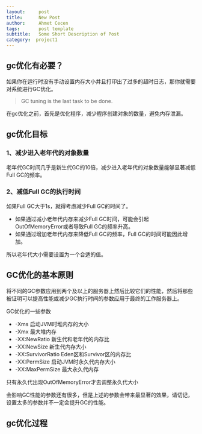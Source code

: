 ```yaml
---
layout:     post
title:      New Post
author:     Ahmet Cecen
tags: 		post template
subtitle:  	Some Short Description of Post
category:  project1
---
```


[](https://crowhawk.github.io/2017/08/21/jvm_4/)
## gc优化有必要？
如果你在运行时没有手动设置内存大小并且打印出了过多的超时日志，那你就需要对系统进行GC优化。

> GC tuning is the last task to be done.

在gc优化之前，首先是优化程序，减少程序创建对象的数量，避免内存泄漏。

## gc优化目标
### 1、减少进入老年代的对象数量
老年代GC时间几乎是新生代GC的10倍，减少进入老年代的对象数量能够显著减低Full GC的频率。

### 2、减低Full GC的执行时间
如果Full GC大于1s，就得考虑减少Full GC的时间了。

* 如果通过减小老年代内存来减少Full GC时间，可能会引起OutOfMemoryError或者导致Full GC的频率升高。
* 如果通过增加老年代内存来降低Full GC的频率，Full GC的时间可能因此增加。

所以老年代大小需要设置为一个合适的值。

## GC优化的基本原则
将不同的GC参数应用到两个及以上的服务器上然后比较它们的性能，然后将那些被证明可以提高性能或减少GC执行时间的参数应用于最终的工作服务器上。

GC优化的一些参数
* -Xms 启动JVM时堆内存的大小
* -Xmx 最大堆内存
* -XX:NewRatio	新生代和老年代的内存比
* -XX:NewSize	新生代内存大小
* -XX:SurvivorRatio	Eden区和Survivor区的内存比
* -XX:PermSize  启动JVM时永久代内存大小
* -XX:MaxPermSize 最大永久代内存

只有永久代出现OutOfMemoryError才去调整永久代大小

会影响GC性能的参数还有很多，但是上述的参数会带来最显著的效果，请切记，设置太多的参数并不一定会提升GC的性能。

## gc优化过程
